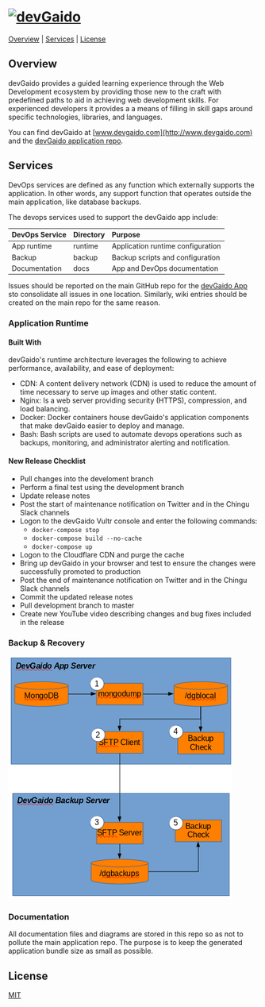 # [![devGaido][devgaido-image]][devgaido-url]

[Overview](#overview) | [Services](#services) | [License](#license)


## Overview

devGaido provides a guided learning experience through the Web Development 
ecosystem by providing those new to the craft with predefined paths to aid in
achieving web development skills. For experienced developers it provides a 
a means of filling in skill gaps around specific technologies, libraries, and
languages.

You can find devGaido at [www.devgaido.com](http://www.devgaido.com) and the  [devGaido application repo](https://github.com/Chingu-cohorts/devgaido).

## Services

DevOps services are defined as any function which externally supports the application. In other words, any support function that operates outside the main application, like database backups.

The devops services used to support the devGaido app include:

| DevOps Service  | Directory | Purpose                           |
|:----------------|:----------|:----------------------------------|
| App runtime     | runtime   | Application runtime configuration |
| Backup          | backup    | Backup scripts and configuration  |
| Documentation   | docs      | App and DevOps documentation      |

Issues should be reported on the main GitHub repo for the [devGaido App](https://github.com/Chingu-cohorts/devgaido) sto consolidate all issues in one location. Similarly, wiki entries should be created on the main repo for the same reason.

### Application Runtime

#### Built With

devGaido's runtime architecture leverages the following to achieve performance,
availability, and ease of deployment:

- CDN: A content delivery network (CDN) is used to reduce the amount of time 
necessary to serve up images and other static content.
- Nginx: Is a web server providing security (HTTPS), compression,
and load balancing.
- Docker: Docker containers house devGaido's application components that make
devGaido easier to deploy and manage.
- Bash: Bash scripts are used to automate devops operations such as backups, monitoring, and administrator alerting and notification.

#### New Release Checklist

- Pull changes into the develoment branch
- Perform a final test using the development branch
- Update release notes
- Post the start of maintenance notification on Twitter and in the Chingu Slack channels
- Logon to the devGaido Vultr console and enter the following commands:
     - `docker-compose stop`
     - `docker-compose build --no-cache`
     - `docker-compose up`
- Logon to the Cloudflare CDN and purge the cache
- Bring up devGaido in your browser and test to ensure the changes were successfully promoted to production
- Post the end of maintenance notification on Twitter and in the Chingu Slack channels
- Commit the updated release notes
-	Pull development branch to master
-	Create new YouTube video describing changes and bug fixes included in the release


### Backup & Recovery 

![devGaido Backup Architecture](https://github.com/Chingu-cohorts/devgaido_devops/blob/development/docs/devGaido%20Backup%20Process.png)

### Documentation

All documentation files and diagrams are stored in this repo so as not to pollute the main application repo. The purpose is to keep the generated application bundle size as small as possible.

## License

[MIT](https://tldrlegal.com/license/mit-license)

[devgaido-image]: https://cdn.rawgit.com/Chingu-cohorts/devgaido/development/src/client/assets/img/devGaidoLogo.svg
[devgaido-url]: https://github.com/Chingu-cohorts/devgaido

